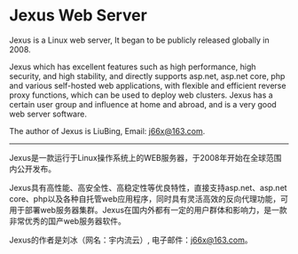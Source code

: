 # Jexus Web Server
Jexus is a Linux web server, It began to be publicly released globally in 2008.

Jexus which has excellent features such as high performance, high security, and high stability, and directly supports asp.net, asp.net core, php and various self-hosted web applications, with flexible and efficient reverse proxy functions, which can be used to deploy web clusters. Jexus has a certain user group and influence at home and abroad, and is a very good web server software.

The author of Jexus is LiuBing, Email: j66x@163.com.

-----------------------------------------------------

Jexus是一款运行于Linux操作系统上的WEB服务器，于2008年开始在全球范围内公开发布。

Jexus具有高性能、高安全性、高稳定性等优良特性，直接支持asp.net、asp.net core、php以及各种自托管web应用程序，同时具有灵活高效的反向代理功能，可用于部署web服务器集群。Jexus在国内外都有一定的用户群体和影响力，是一款非常优秀的国产web服务器软件。

Jexus的作者是刘冰（网名：宇内流云）, 电子邮件：j66x@163.com。

